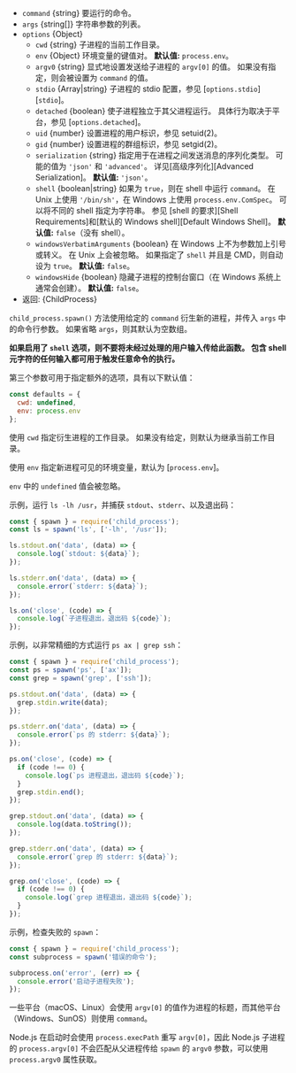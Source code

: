 <!-- YAML
added: v0.1.90
changes:
  - version:
      - v13.2.0
      - v12.16.0
    pr-url: https://github.com/nodejs/node/pull/30162
    description: 支持 `serialization` 选项。
  - version: v8.8.0
    pr-url: https://github.com/nodejs/node/pull/15380
    description: 支持 `windowsHide` 选项。
  - version: v6.4.0
    pr-url: https://github.com/nodejs/node/pull/7696
    description: 支持 `argv0` 选项。
  - version: v5.7.0
    pr-url: https://github.com/nodejs/node/pull/4598
    description: 支持 `shell` 选项。
-->

* `command` {string} 要运行的命令。
* `args` {string[]} 字符串参数的列表。
* `options` {Object}
  * `cwd` {string} 子进程的当前工作目录。
  * `env` {Object} 环境变量的键值对。
    **默认值:** `process.env`。
  * `argv0` {string} 显式地设置发送给子进程的 `argv[0]` 的值。
    如果没有指定，则会被设置为 `command` 的值。
  * `stdio` {Array|string} 子进程的 stdio 配置，参见 [`options.stdio`][`stdio`]。
  * `detached` {boolean} 使子进程独立于其父进程运行。
    具体行为取决于平台，参见 [`options.detached`]。
  * `uid` {number} 设置进程的用户标识，参见 setuid(2)。
  * `gid` {number} 设置进程的群组标识，参见 setgid(2)。
  * `serialization` {string} 指定用于在进程之间发送消息的序列化类型。
    可能的值为 `'json'` 和 `'advanced'`。
    详见[高级序列化][Advanced Serialization]。
    **默认值:** `'json'`。
  * `shell` {boolean|string} 如果为 `true`，则在 shell 中运行 `command`。
    在 Unix 上使用 `'/bin/sh'`，在 Windows 上使用 `process.env.ComSpec`。
    可以将不同的 shell 指定为字符串。
    参见 [shell 的要求][Shell Requirements]和[默认的 Windows shell][Default Windows Shell]。
    **默认值:** `false`（没有 shell）。
  * `windowsVerbatimArguments` {boolean} 在 Windows 上不为参数加上引号或转义。
    在 Unix 上会被忽略。
    如果指定了 `shell` 并且是 CMD，则自动设为 `true`。
    **默认值:** `false`。
  * `windowsHide` {boolean} 隐藏子进程的控制台窗口（在 Windows 系统上通常会创建）。
    **默认值:** `false`。
* 返回: {ChildProcess}

`child_process.spawn()` 方法使用给定的 `command` 衍生新的进程，并传入 `args` 中的命令行参数。
如果省略 `args`，则其默认为空数组。

**如果启用了 `shell` 选项，则不要将未经过处理的用户输入传给此函数。
包含 shell 元字符的任何输入都可用于触发任意命令的执行。**

第三个参数可用于指定额外的选项，具有以下默认值：

```js
const defaults = {
  cwd: undefined,
  env: process.env
};
```

使用 `cwd` 指定衍生进程的工作目录。
如果没有给定，则默认为继承当前工作目录。

使用 `env` 指定新进程可见的环境变量，默认为 [`process.env`]。

`env` 中的 `undefined` 值会被忽略。

示例，运行 `ls -lh /usr`，并捕获 `stdout`、`stderr`、以及退出码：

```js
const { spawn } = require('child_process');
const ls = spawn('ls', ['-lh', '/usr']);

ls.stdout.on('data', (data) => {
  console.log(`stdout: ${data}`);
});

ls.stderr.on('data', (data) => {
  console.error(`stderr: ${data}`);
});

ls.on('close', (code) => {
  console.log(`子进程退出，退出码 ${code}`);
});
```

示例，以非常精细的方式运行 `ps ax | grep ssh`：

```js
const { spawn } = require('child_process');
const ps = spawn('ps', ['ax']);
const grep = spawn('grep', ['ssh']);

ps.stdout.on('data', (data) => {
  grep.stdin.write(data);
});

ps.stderr.on('data', (data) => {
  console.error(`ps 的 stderr: ${data}`);
});

ps.on('close', (code) => {
  if (code !== 0) {
    console.log(`ps 进程退出，退出码 ${code}`);
  }
  grep.stdin.end();
});

grep.stdout.on('data', (data) => {
  console.log(data.toString());
});

grep.stderr.on('data', (data) => {
  console.error(`grep 的 stderr: ${data}`);
});

grep.on('close', (code) => {
  if (code !== 0) {
    console.log(`grep 进程退出，退出码 ${code}`);
  }
});
```

示例，检查失败的 `spawn`：

```js
const { spawn } = require('child_process');
const subprocess = spawn('错误的命令');

subprocess.on('error', (err) => {
  console.error('启动子进程失败');
});
```

一些平台（macOS、Linux）会使用 `argv[0]` 的值作为进程的标题，而其他平台（Windows、SunOS）则使用 `command`。

Node.js 在启动时会使用 `process.execPath` 重写 `argv[0]`，因此 Node.js 子进程的 `process.argv[0]` 不会匹配从父进程传给 `spawn` 的 `argv0` 参数，可以使用 `process.argv0` 属性获取。


